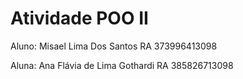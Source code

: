 # Atividade POO II
Aluno: Misael Lima Dos Santos
RA 373996413098

Aluna: Ana Flávia de Lima Gothardi
RA 385826713098
